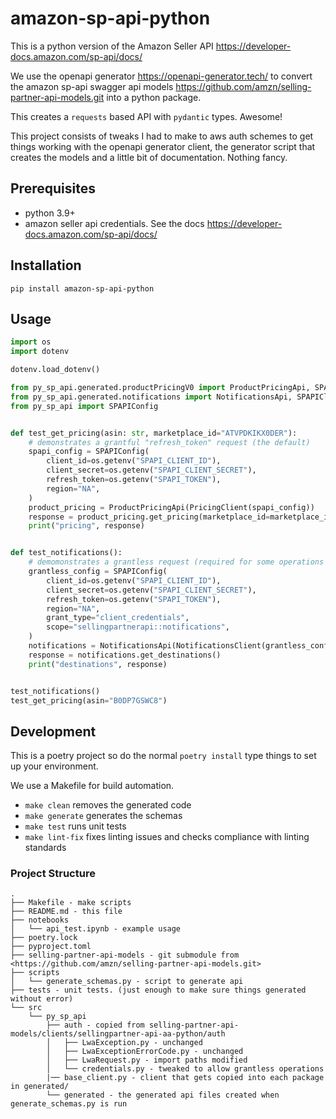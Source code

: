 # amazon-sp-api-python

This is a python version of the Amazon Seller API
<https://developer-docs.amazon.com/sp-api/docs/>

We use the openapi generator <https://openapi-generator.tech/> to convert the amazon sp-api
swagger api models <https://github.com/amzn/selling-partner-api-models.git> into a python package.

This creates a `requests` based API with `pydantic` types. Awesome!

This project consists of tweaks I had to make to aws auth schemes to get things working
with the openapi generator client, the generator script that creates the models and a
little bit of documentation. Nothing fancy.

## Prerequisites

- python 3.9+
- amazon seller api credentials. See the docs <https://developer-docs.amazon.com/sp-api/docs/>

## Installation

`pip install amazon-sp-api-python`

## Usage

```python
import os
import dotenv

dotenv.load_dotenv()

from py_sp_api.generated.productPricingV0 import ProductPricingApi, SPAPIClient as PricingClient
from py_sp_api.generated.notifications import NotificationsApi, SPAPIClient as NotificationsClient
from py_sp_api import SPAPIConfig


def test_get_pricing(asin: str, marketplace_id="ATVPDKIKX0DER"):
    # demonstrates a grantful "refresh_token" request (the default)
    spapi_config = SPAPIConfig(
        client_id=os.getenv("SPAPI_CLIENT_ID"),
        client_secret=os.getenv("SPAPI_CLIENT_SECRET"),
        refresh_token=os.getenv("SPAPI_TOKEN"),
        region="NA",
    )
    product_pricing = ProductPricingApi(PricingClient(spapi_config))
    response = product_pricing.get_pricing(marketplace_id=marketplace_id, item_type="Asin", asins=[asin])
    print("pricing", response)


def test_notifications():
    # demomonstrates a grantless request (required for some operations like creating a notification destination)
    grantless_config = SPAPIConfig(
        client_id=os.getenv("SPAPI_CLIENT_ID"),
        client_secret=os.getenv("SPAPI_CLIENT_SECRET"),
        refresh_token=os.getenv("SPAPI_TOKEN"),
        region="NA",
        grant_type="client_credentials",
        scope="sellingpartnerapi::notifications",
    )
    notifications = NotificationsApi(NotificationsClient(grantless_config))
    response = notifications.get_destinations()
    print("destinations", response)


test_notifications()
test_get_pricing(asin="B0DP7GSWC8")
```

## Development

This is a poetry project so do the normal `poetry install` type things to set up your environment. 

We use a Makefile for build automation.

- `make clean` removes the generated code
- `make generate` generates the schemas
- `make test` runs unit tests
- `make lint-fix` fixes linting issues and checks compliance with linting standards

### Project Structure

```text
.
├── Makefile - make scripts
├── README.md - this file
├── notebooks
│   └── api_test.ipynb - example usage
├── poetry.lock
├── pyproject.toml
├── selling-partner-api-models - git submodule from <https://github.com/amzn/selling-partner-api-models.git>
├── scripts
│   └── generate_schemas.py - script to generate api
├── tests - unit tests. (just enough to make sure things generated without error)
└── src
    └── py_sp_api
        ├── auth - copied from selling-partner-api-models/clients/sellingpartner-api-aa-python/auth
        │   ├── LwaException.py - unchanged
        │   ├── LwaExceptionErrorCode.py - unchanged
        │   ├── LwaRequest.py - import paths modified
        │   └── credentials.py - tweaked to allow grantless operations
        |── base_client.py - client that gets copied into each package in generated/
        └── generated - the generated api files created when generate_schemas.py is run
```
